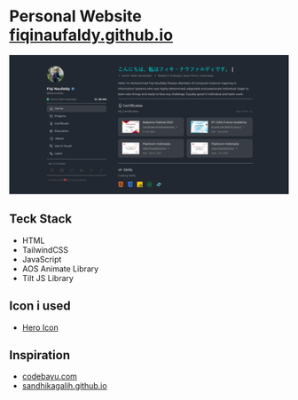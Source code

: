 # Personal Website <a href='https://fiqinaufaldy.github.io/home.html'>fiqinaufaldy.github.io</a>

![pw](https://raw.githubusercontent.com/fiqinaufaldy/fiqinaufaldy.github.io/main/public/assets/images/images-project/pw.PNG)

## Teck Stack

<ul>
  <li>HTML</li>
  <li>TailwindCSS</li>
  <li>JavaScript</li>
  <li>AOS Animate Library</li>
  <li>Tilt JS Library</li>
</ul>

## Icon i used

<ul>
  <li><a href='https://heroicons.com/'>Hero Icon</a></li>
</ul>

## Inspiration

<ul>
  <li><a href='https://www.codebayu.com/'>codebayu.com</a></li>
  <li><a href='https://sandhikagalih.github.io/'>sandhikagalih.github.io</a></li>
</ul>